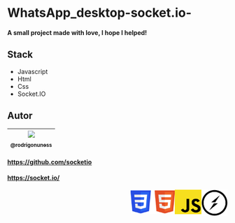 # WhatsApp_desktop-socket.io-
#### A small project made with love, I hope I helped!
## Stack
- Javascript
- Html 
- Css
- Socket.IO
## Autor

| [<img src="https://avatars1.githubusercontent.com/u/69399583?s=460&amp;u=d9c357b85b67b217df0d87a588a0f66e7bffaa9a&amp" width=115><br><sub>@rodrigonuness</sub>](https://github.com/rodrigonuness) |
| :---: |



#### https://github.com/socketio
#### https://socket.io/


<img src="https://github.com/rodrigonuness/language_pictures/blob/master/socket.io.png" align="right" width="12%">
<img src="https://github.com/rodrigonuness/language_pictures/blob/master/Javascript.png" align="right" width="12%">
<img src="https://github.com/rodrigonuness/language_pictures/blob/master/html&css.png" align="right" width="20%">

